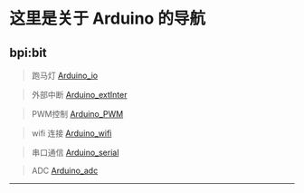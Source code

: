 # 这里是关于 Arduino 的导航

## bpi:bit
> 跑马灯
[Arduino_io](https://github.com/aJantes/Arduino_io)

> 外部中断
 [Arduino_extInter](https://github.com/aJantes/Arduino_extInter)

> PWM控制
 [Arduino_PWM](https://github.com/aJantes/Arduino_PWM)

> wifi 连接
[Arduino_wifi](https://github.com/aJantes/Arduino_wifi)

> 串口通信
[Arduino_serial](https://github.com/aJantes/Arduino_serial)

> ADC
[Arduino_adc](https://github.com/aJantes/Arduino_adc)
---

